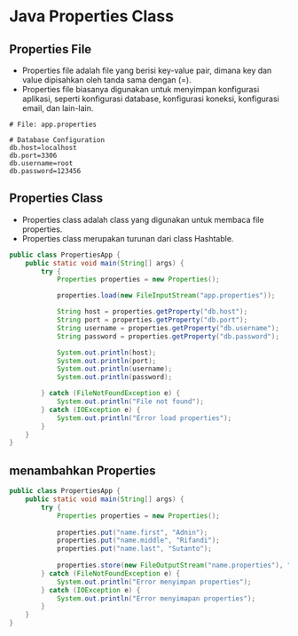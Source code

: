 # Java Properties Class

## Properties File

- Properties file adalah file yang berisi key-value pair, dimana key dan value dipisahkan oleh tanda sama dengan (=).
- Properties file biasanya digunakan untuk menyimpan konfigurasi aplikasi, seperti konfigurasi database, konfigurasi koneksi, konfigurasi email, dan lain-lain.

```properties
# File: app.properties

# Database Configuration
db.host=localhost
db.port=3306
db.username=root
db.password=123456
```

## Properties Class

- Properties class adalah class yang digunakan untuk membaca file properties.
- Properties class merupakan turunan dari class Hashtable.

```java
public class PropertiesApp {
    public static void main(String[] args) {
        try {
            Properties properties = new Properties();

            properties.load(new FileInputStream("app.properties"));

            String host = properties.getProperty("db.host");
            String port = properties.getProperty("db.port");
            String username = properties.getProperty("db.username");
            String password = properties.getProperty("db.password");

            System.out.println(host);
            System.out.println(port);
            System.out.println(username);
            System.out.println(password);

        } catch (FileNotFoundException e) {
            System.out.println("File not found");
        } catch (IOException e) {
            System.out.println("Error load properties");
        }
    }
}
```

## menambahkan Properties

```java
public class PropertiesApp {
    public static void main(String[] args) {
        try {
            Properties properties = new Properties();
            
            properties.put("name.first", "Adnin");
            properties.put("name.middle", "Rifandi");
            properties.put("name.last", "Sutanto");
            
            properties.store(new FileOutputStream("name.properties"), "Konfigurasi Nama");
        } catch (FileNotFoundException e) {
            System.out.println("Error menyimpan properties");
        } catch (IOException e) {
            System.out.println("Error menyimapan properties");
        }
    }
}
```
